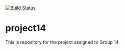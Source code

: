 [![Build Status](https://travis-ci.org/UHSDFall17/project14.svg?branch=master)](https://travis-ci.org/UHSDFall17/project14)

# project14
This is repository for the project assigned to Group 14
